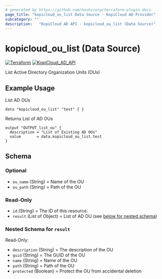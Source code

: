 ```yaml
---
# generated by https://github.com/hashicorp/terraform-plugin-docs
page_title: "kopicloud_ou_list Data Source - KopiCloud AD Provider"
subcategory: ""
description:   "KopiCloud AD API - kopicloud_ou_list (Data Source)"
---
```


# kopicloud_ou_list (Data Source)
[![Terraform](https://img.shields.io/badge/terraform-v1.3+-blue.svg)](https://www.terraform.io/downloads.html) 
[![KopiCloud_AD_API](https://img.shields.io/badge/kopiCloud_ad-v1.0+-blueviolet.svg)](https://www.kopicloud-ad-api.com)

List Active Directory Organization Units (OUs)

## Example Usage

List AD OUs

```
data "kopicloud_ou_list" "test" { }
```

Returns List of AD OUs

```
output "OUTPUT_list_ou" {
  description = "List of Existing AD OUs"
  value       = data.kopicloud_ou_list.test
}
```

<!-- schema generated by tfplugindocs -->
## Schema

### Optional

- `ou_name` (String) = Name of the OU
- `ou_path` (String) = Path of the OU

### Read-Only

- `id` (String) = The ID of this resource.
- `result` (List of Object) = List of AD OU (see [below for nested schema](#nestedatt--result))

<a id="nestedatt--result"></a>
### Nested Schema for `result`

Read-Only:

- `description` (String) = The description of the OU
- `guid` (String) = The GUID of the OU
- `name` (String) = Name of the OU
- `path` (String) = Path of the OU
- `protected` (Boolean) = Protect the OU from accidental deletion
